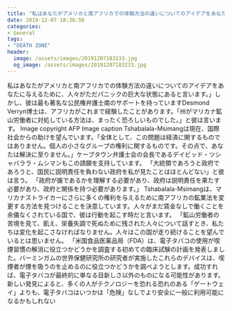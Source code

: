 ```yaml
---
title: "私はあなたがアメリカと南アフリカでの体験方法の違いについてのアイデアをあなたに与えるために、人々がただパニックの巨大な状態にあると言います。"
date: 2019-12-07 18:36:56
categories:
- General
tags:
- "DEATH ZONE"
header:
  image: /assets/images/20191207183233.jpg
  og_image: /assets/images/20191207183233.jpg
---
```


私はあなたがアメリカと南アフリカでの体験方法の違いについてのアイデアをあなたに与えるために、人々がただパニックの巨大な状態にあると言います。」しかし、彼は最も著名な公民権弁護士南のサポートを持っていますDesmond Verryn博士は、アフリカがこれまで経験したことがあります。「州がマリカナ鉱山労働者に対処している方法は、まったく恐ろしいものでした。」と彼は言います。 Image copyright AFP Image caption Tshabalala-Msimangは現在、国際社会からの助けを望んでいます。「全体として、この問題は経済に関するものではありません。個人の小さなグループの権利に関するものです。その点で、あなたは解決に至りません。」ケープタウン弁護士会の会長であるデイビッド・ツシャバララ・ムシマンもこの請願を支持しています。 「大統領であろうと政府であろうと、国民に説明責任を負わない政府を私が見たことはほとんどない」と彼は言う。 「政府が誰であるかを理解する必要があり、政府は説明責任を果たす必要があり、政府と関係を持つ必要があります。」 Tshabalala-Msimangは、マリカナストライカーにさらに多くの権利を与えるために南アフリカの鉱業法を変更する方法を見つけることを決意しています。人々がまだ賃金なしで働くことを余儀なくされている国で、彼は行動を起こす時だと言います。 「鉱山労働者の苦境を見て、飢え、栄養失調で死ぬために残された人々について話すとき、私たちは変化を起こさなければなりません。人々はこの国が走り続けることを望んでいるとは思いません。 「米国食品医薬品局（FDA）は、電子タバコの使用が喫煙習慣の解消に役立つかどうかを調査する初めての臨床試験の計画を発表しました。バーミンガムの世界保健研究所の研究者が実施したこれらのデバイスは、喫煙者が煙を吸うのを止めるのに役立つかどうかを調べようとします。成功すれば、電子タバコが最終的に単なる目新しさ以外のものになる可能性があります。新しい発見によると、多くの人がテクノロジーを恐れる恐れのある「ゲートウェイ」よりも、電子タバコはいつかは「危険」なしでより安全に一般に利用可能になるかもしれない
